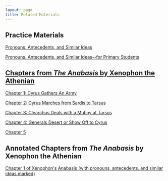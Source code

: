 ```yaml
---
layout: page
title: Related Materials
---
```


<h2>Practice Materials</h2>
<a href="/tutorials-v2/pronouns/index.html">Pronouns, Antecedents, and Similar Ideas</a>

<a href="/tutorials-v2/article_about_tablets_with_pronouns_marked/index.html">Pronouns, Antecedents, and Similar Ideas--for Primary Students

<h2>Chapters from <i>The Anabasis</i> by Xenophon the Athenian</h2>

<a href="/tutorials-v2/xenophon/chapter_1">Chapter 1:  Cyrus Gathers An Army </a>

<a href="/tutorials-v2/xenophon/chapter_2">Chapter 2:  Cyrus Marches from Sardis to Tarsus </a>

<a href="/tutorials-v2/xenophon/chapter_3">Chapter 3:  Clearchus Deals with a Mutiny at Tarsus</a>

<a href="/tutorials-v2/xenophon/chapter_4">Chapter 4:  Generals Desert or Show Off to Cyrus</a>

<a href="/tutorials-v2/xenophon/chapter_5">Chapter 5</a>


<h2>Annotated Chapters from <i>The Anabasis</i> by Xenophon the Athenian</h2>

<a href="/tutorials-v2/xenophon_pronoun_antecedent/chapter_1/index.html">Chapter 1 of Xenophon's Anabasis (with pronouns, antecedents, and similar ideas marked)</a>

